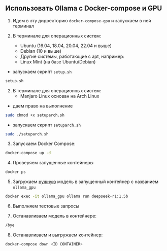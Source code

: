 
## Использовать Ollama c Docker-compose и GPU

1. Идем в эту дирректорию `docker-compose-gpu` и запускаем в ней терминал

2. В терминале для операционных систем:
    - Ubuntu (16.04, 18.04, 20.04, 22.04 и выше)
    - Debian (10 и выше)
    - Другие системы, работающие с apt, например:
    - Linux Mint (на базе Ubuntu/Debian)

- запускаем скрипт `setup.sh`
```bash
setup.sh
```

2. В терминале для операционных систем:
    - Manjaro Linux основан на Arch Linux

- даем право на выполнение
```bash
sudo chmod +x setuparch.sh
```

- запускаем скрипт `setuparch.sh`
```bash
sudo ./setuparch.sh
```

3. Запускаем Docker Compose:
```bash
docker-compose up -d
```

4. Проверяем запущенные контейнеры
```bash
docker ps
```

5. Загружаем [нужную](https://ollama.com/library) модель в запущенный контейнер с названием `ollama_gpu`
```bash
docker exec -it ollama_gpu ollama run deepseek-r1:1.5b
```

6. Выполняем тестовые запросы

7. Останавливаем модель в контейнере:
```bash
/bye
```

8. Останавливаем и выгружаем контейнер:
```bash
docker-compose down <ID CONTAINER>
```
